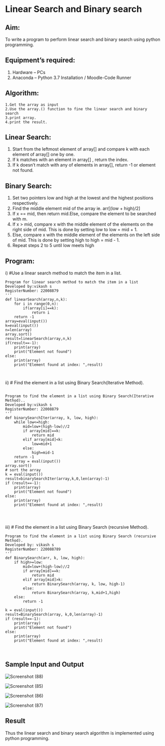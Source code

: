 # Linear Search and Binary search
## Aim:
To write a program to perform linear search and binary search using python programming.
## Equipment’s required:
1.	Hardware – PCs
2.	Anaconda – Python 3.7 Installation / Moodle-Code Runner
## Algorithm:
```
1.Get the array as input
2.Use the array.() function to fine the linear search and binary search
3.print array.
4.print the result.
```




## Linear Search:
1.	Start from the leftmost element of array[] and compare k with each element of array[] one by one.
2.	If k matches with an element in array[] , return the index.
3.	If k doesn’t match with any of elements in array[], return -1 or element not found.
## Binary Search:
1.	Set two pointers low and high at the lowest and the highest positions respectively.
2.	Find the middle element mid of the array ie. arr[(low + high)/2]
3.	If x == mid, then return mid.Else, compare the element to be searched with m.
4.	If x > mid, compare x with the middle element of the elements on the right side of mid. This is done by setting low to low = mid + 1.
5.	Else, compare x with the middle element of the elements on the left side of mid. This is done by setting high to high = mid - 1.
6.	Repeat steps 2 to 5 until low meets high
## Program:
i)	#Use a linear search method to match the item in a list.
```
Program for linear search method to match the item in a list
Developed by:vikash s
RegisterNumber: 22008879
'''
def linearSearch(array,n,k):
    for i in range(0,n):
        if(array[i]==k):
            return i
    return -1
array=eval(input())
k=eval(input())
n=len(array)
array.sort()
result=linearSearch(array,n,k)
if(result==-1):
    print(array)
    print("Element not found")
else:
    print(array)
    print("Element found at index: ",result)



```
ii)	# Find the element in a list using Binary Search(Iterative Method).
```

Program to find the element in a list using Binary Search(Iterative Method)..
Developed by:vikash s
RegisterNumber: 22008879
'''
def binarySearchIter(array, k, low, high):
    while low<=high:
        mid=low+(high-low)//2
        if array[mid]==k:
            return mid
        elif array[mid]<k:
            low=mid+1
        else:
            high=mid-1
    return -1
    array = eval(input())
array.sort()
# sort the array
k = eval(input()) 
result=binarySearchIter(array,k,0,len(array)-1)
if (result==-1):
    print(array)
    print("Element not found")
else:
    print(array)
    print("Element found at index: ",result)




```
iii)	# Find the element in a list using Binary Search (recursive Method).
```
Program to find the element in a list using Binary Search (recursive Method).
Developed by: vikash s
RegisterNumber: 220088789
'''
def BinarySearch(arr, k, low, high):
    if high>=low:
        mid=low+(high-low)//2
        if array[mid]==k:
            return mid
        elif array[mid]>k:
            return BinarySearch(array, k, low, high-1)
        else:
            return BinarySearch(array, k,mid+1,high)
    else:
        return -1

k = eval(input())
result=BinarySearch(array, k,0,len(array)-1)
if (result==-1):
    print(array)
    print("Element not found")
else:
    print(array)
    print("Element found at index: ",result)



```
## Sample Input and Output

![Screenshot (88)](https://user-images.githubusercontent.com/119433834/215098039-2bff91e1-25c7-45a4-b72b-d0c2cd36bc1d.png)

![Screenshot (85)](https://user-images.githubusercontent.com/119433834/215098055-74117596-05d0-4fdf-b60c-9c7708704ac3.png)


![Screenshot (86)](https://user-images.githubusercontent.com/119433834/215098073-833f2651-9f74-41d9-b87c-1ea386c14b0d.png)

![Screenshot (87)](https://user-images.githubusercontent.com/119433834/215098097-2bf093a1-0e6c-4f60-8db0-04ec2769b589.png)

## Result
Thus the linear search and binary search algorithm is implemented using python programming.
